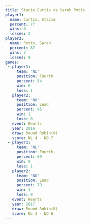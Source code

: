 ```yaml
---
title: Stacie Curtis vs Sarah Potts
player1:              
  name: Curtis, Stacie
  percent: 77         
  wins: 0             
  losses: 2           
player2:              
  name: Potts, Sarah  
  percent: 87         
  wins: 2             
  losses: 0           
games:
 - player1:          
     team: 'NL'      
     position: Fourth
     percent: 84     
     win: 0          
     loss: 1         
   player2:        
     team: 'NO'    
     position: Lead
     percent: 95   
     win: 1        
     loss: 0       
   event: Hearts       
   year: 2016          
   draw: Round Robin(9)
   score: NL 4 - NO 7  
 - player1:          
     team: 'NL'      
     position: Fourth
     percent: 69     
     win: 0          
     loss: 1         
   player2:        
     team: 'NO'    
     position: Lead
     percent: 79   
     win: 1        
     loss: 0       
   event: Hearts       
   year: 2017          
   draw: Round Robin(8)
   score: NL 3 - NO 6  
---
```

